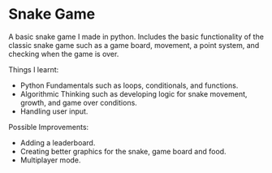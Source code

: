 # Snake Game
A basic snake game I made in python. Includes the basic functionality of the classic snake game such as a game board, movement, a point system, and checking when the game is over.

Things I learnt:
- Python Fundamentals such as loops, conditionals, and functions.
- Algorithmic Thinking such as developing logic for snake movement, growth, and game over conditions.
- Handling user input.

Possible Improvements:
- Adding a leaderboard.
- Creating better graphics for the snake, game board and food.
- Multiplayer mode.

